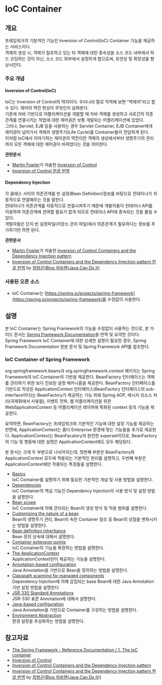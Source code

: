 # IoC Container

## 개요

 프레임워크의 기본적인 기능인 Inversion of Control(IoC) Container 기능을 제공하는 서비스이다.  
객체의 생성 시, 객체가 참조하고 있는 타 객체에 대한 종속성을 소스 코드 내부에서 하드 코딩하는 것이 아닌, 소스 코드 외부에서 설정하게 함으로써, 유연성 및 확장성을 향상시킨다.

### 주요 개념

#### Inversion of Control(IoC)

 IoC는 Inversion of Control의 약자이다. 우리나라 말로 직역해 보면 “역제어”라고 할 수 있다. 제어의 역전 현상이 무엇인지 살펴본다.  
기존에 자바 기반으로 어플리케이션을 개발할 때 자바 객체를 생성하고 서로간의 의존 관계를 연결시키는 작업에 대한 제어권은 보통 개발되는 어플리케이션에 있었다.  
그러나, Servlet, EJB 등을 사용하는 경우 Servlet Container, EJB Container에게 제어권이 넘어가서 객체의 생명주기(Life Cycle)를 Container들이 전담하게 된다.  
이처럼 IoC에서 이야기하는 제어권의 역전이란 객체의 생성에서부터 생명주기의 관리까지 모든 객체에 대한 제어권이 바뀌었다는 것을 의미한다.

 **관련문서**

- [Martin Fowler](http://martinfowler.com)가 저술한 [Inversion of Control](http://martinfowler.com/bliki/InversionOfControl.html)
- [Inversion of Control 한글 번역](https://www.egovframe.go.kr//wiki/doku.php?id=egovframework:rte:fdl:ioc_container:inversion_of_control)

#### Dependency Injection

 각 클래스 사이의 의존관계를 빈 설정(Bean Definition)정보를 바탕으로 컨테이너가 자동적으로 연결해주는 것을 말한다.  
컨테이너가 의존관계를 자동적으로 연결시켜주기 때문에 개발자들이 컨테이너 API를 이용하여 의존관계에 관여할 필요가 없게 되므로 컨테이너 API에 종속되는 것을 줄일 수 있다.  
개발자들은 단지 빈 설정파일(저장소 관리 파일)에서 의존관계가 필요하다는 정보를 추가하기만 하면 된다.

 **관련문서**

- [Martin Fowler](http://martinfowler.com)가 저술한 [Inversion of Control Containers and the Dependency Injection pattern](http://martinfowler.com/articles/injection.html)
- [Inversion of Control Containers and the Dependency Injection pattern 한글 번역](http://javacan.tistory.com/entry/120) by [최범균(Blog 자바캔(Java Can Do It)](http://javacan.tistory.com/)

### 사용된 오픈 소스

- IoC Container는 [https://spring.io/projects/spring-framework](https://spring.io/projects/spring-framework)를 수정없이 사용한다.

## 설명

 본 IoC Container는 Spring Framework의 기능을 수정없이 사용하는 것으로, 본 가이드 문서는 [Spring Framework Documentation](https://docs.spring.io/spring-framework/docs/5.3.20/reference/html/)을 번역 및 요약한 것이다.  
Spring Framework IoC Container에 대한 상세한 설명이 필요한 경우, Spring Framework Documentation 원본 문서 및 Spring Framework API를 참조한다.

### IoC Container of Spring Framework

 org.springframework.beans과 org.springframework.context 패키지는 Spring Framework의 IoC Container의 기반을 제공한다. BeanFactory 인터페이스는 객체를 관리하기 위한 보다 진보된 설정 메커니즘을 제공한다. BeanFactory 인터페이스를 기반으로 작성된 ApplicationContext 인터페이스(BeanFactory 인터페이스의 sub-interface이다)는 BeanFactory가 제공하는 기능 외에 Spring AOP, 메시지 리소스 처리(국제화에서 사용됨), 이벤트 전파, 웹 어플리케이션을 위한 WebSpplicationContext 등 어플리케이션 레이어에 특화된 context 등의 기능을 제공한다.

 요약하면, BeanFactory는 프레임워크와 기본적인 기능에 대한 설정 기능을 제공하는 반면에, ApplicationContext는 좀더 Enterprise 환경에 맞는 기능들을 추가로 제공한다. ApplicationContext는 BeanFacatory의 완전한 superset이므로, BeanFactory의 기능 및 행동에 대한 설명은 ApplicationContext에도 모두 해당된다.

 본 문서는 크게 두 부분으로 나뉘어지는데, 첫번째 부분은 BeanFactory와 ApplicationContext 모두에 적용되는 기본적인 원리를 설명하고, 두번째 부분은 ApplicationContext에만 적용되는 특징들을 설명한다.

- [Basics](https://www.egovframe.go.kr//wiki/doku.php?id=egovframework:rte4.1:fdl:ioc_container:basics)  
IoC Container를 설명하기 위해 필요한 기본적인 개념 및 사용 방법을 설명한다.
- [Dependencies](https://www.egovframe.go.kr//wiki/doku.php?id=egovframework:rte4.1:fdl:ioc_container:dependencies)  
IoC Container의 핵심 기능인 Dependency Injection의 사용 방식 및 설정 방법을 설명한다.
- [Bean scope](https://www.egovframe.go.kr//wiki/doku.php?id=egovframework:rte4.1:fdl:ioc_container:bean_scope)  
IoC Container에 의해 관리되는 Bean의 생성 방식 및 적용 범위를 설명한다.
- [Customizing the nature of a bean](https://www.egovframe.go.kr//wiki/doku.php?id=egovframework:rte4.1:fdl:ioc_container:customizing_the_nature_of_a_bean)  
Bean의 생명주기 관리, Bean이 속한 Container 참조 등 Bean의 성질을 변화시키는 방법을 설명한다.
- [Bean definition inheritance](https://www.egovframe.go.kr//wiki/doku.php?id=egovframework:rte4.1:fdl:ioc_container:bean_definition_inheritance)  
Bean 정의 상속에 대해서 설명한다.
- [Container extension points](https://www.egovframe.go.kr//wiki/doku.php?id=egovframework:rte4.1:fdl:ioc_container:container_extension_points)  
IoC Container의 기능을 확장하는 방법을 설명한다.
- [The ApplicationContext](https://www.egovframe.go.kr//wiki/doku.php?id=egovframework:rte4.1:fdl:ioc_container:the_applicationcontext)  
ApplicationContext만이 제공하는 기능을 설명한다.
- [Annotation-based configuration](https://www.egovframe.go.kr//wiki/doku.php?id=egovframework:rte4.1:fdl:ioc_container:annotation-based_configuration)  
Java Annotation을 기반으로 Bean을 정의하는 방법을 설명한다.
- [Classpath scanning for managed components](https://www.egovframe.go.kr//wiki/doku.php?id=egovframework:rte4.1:fdl:ioc_container:classpath_scanning_for_managed_components)  
Dependency Injection에 의해 삽입되는 base Bean에 대한 Java Annotation 기반 설정 방법을 설명한다.
- [JSR 330 Standard Annotations](https://www.egovframe.go.kr//wiki/doku.php?id=egovframework:rte4.1:fdl:ioc_container:jsr_330_standard_annotations)  
JSR-330 표준 Annotation에 대해서 설명한다.
- [Java-based configuration](https://www.egovframe.go.kr//wiki/doku.php?id=egovframework:rte4.1:fdl:ioc_container:java-based_configuration)  
Java Annotation을 기반으로 Container를 구성하는 방법을 설명한다.
- [Environment Abstraction](https://www.egovframe.go.kr//wiki/doku.php?id=egovframework:rte4.1:fdl:ioc_container:environment_abstraction)  
환경 설정을 추상화하는 방법을 설명한다.

## 참고자료

- [The Spring Framework - Reference Documentation / 1. The IoC container](https://docs.spring.io/spring-framework/docs/5.3.20/reference/html/core.html#beans)
- [Inversion of Control](http://martinfowler.com/bliki/InversionOfControl.html)
- [Inversion of Control Containers and the Dependency Injection pattern](http://martinfowler.com/articles/injection.html)
- [Inversion of Control Containers and the Dependency Injection pattern 한글 번역](http://javacan.tistory.com/entry/120) by [최범균(Blog 자바캔(Java Can Do It))](http://javacan.tistory.com/)